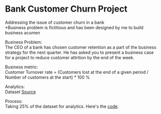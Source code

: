 # Bank Customer Churn Project
Addressing the issue of customer churn in a bank <br>
*Business problem is fictitious and has been designed by me to build business acumen

Business Problem: <br>
The CEO of a bank has chosen customer retention as a part of the business strategy for the next quarter. He has asked you to present a business case for a project to reduce customer attrition by the end of the week.

Business metric: <br>
Customer Turnover rate = 
(Customers lost at the end of a given period / Number of customers at the start) * 100 %

Analytics: <br>
Dataset [Source](https://www.kaggle.com/adammaus/predicting-churn-for-bank-customers)

Process: <br>
Taking 25% of the dataset for analytics. Here's the [code](https://github.com/mehtamishah/Bank-Customer-Churn/blob/main/Dividing_the_dataset.ipynb).
